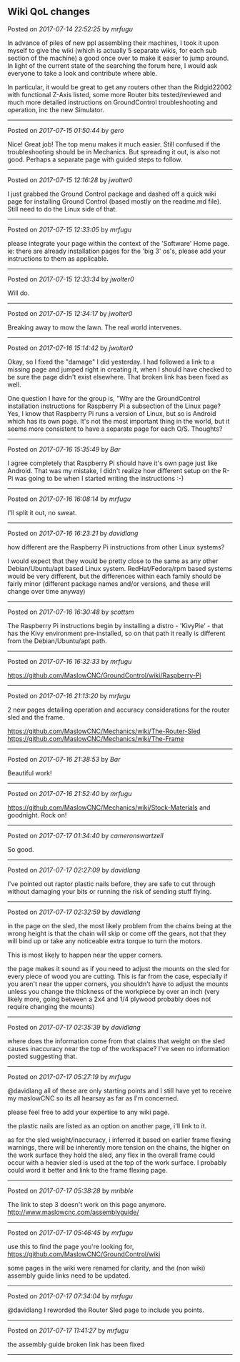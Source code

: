 ## Wiki QoL changes
Posted on *2017-07-14 22:52:25* by *mrfugu*

In advance of piles of new ppl assembling their machines, I took it upon myself to give the wiki (which is actually 5 separate wikis, for each sub section of the machine) a good once over to make it easier to jump around. In light of the current state of the searching the forum here, I would ask everyone to take a look and contribute where able.  

In particular, it would be great to get any routers other than the Ridgid22002 with functional Z-Axis listed, some more Router bits tested/reviewed and much more detailed instructions on GroundControl troubleshooting and operation, inc the new Simulator.

---

Posted on *2017-07-15 01:50:44* by *gero*

Nice! Great job! The top menu makes it much easier. Still confused if the  troubleshooting should be in Mechanics. But spreading it out, is also not good. Perhaps a separate page with guided steps to follow.

---

Posted on *2017-07-15 12:16:28* by *jwolter0*

I just grabbed the Ground Control package and dashed off a quick wiki page for installing Ground Control (based mostly on the readme.md file).  Still need to do the Linux side of that.

---

Posted on *2017-07-15 12:33:05* by *mrfugu*

please integrate your page within the context of the 'Software' Home page. ie: there are already installation pages for the 'big 3' os's, please add your instructions to them as applicable.

---

Posted on *2017-07-15 12:33:34* by *jwolter0*

Will do.

---

Posted on *2017-07-15 12:34:17* by *jwolter0*

Breaking away to mow the lawn.  The real world intervenes.

---

Posted on *2017-07-16 15:14:42* by *jwolter0*

Okay, so I fixed the "damage" I did yesterday.  I had followed a link to a missing page and jumped right in creating it, when I should have checked to be sure the page didn't exist elsewhere.  That broken link has been fixed as well.  

One question I have for the group is, "Why are the GroundControl installation instructions for Raspberry Pi a subsection of the Linux page?  Yes, I know that Raspberry Pi runs a version of Linux, but so is Android which has its own page.  It's not the most important thing in the world, but it seems more consistent to have a separate page for each O/S.  Thoughts?

---

Posted on *2017-07-16 15:35:49* by *Bar*

I agree completely that Raspberry Pi should have it's own page just like Android. That was my mistake, I didn't realize how different setup on the R-Pi was going to be when I started writing the instructions :-)

---

Posted on *2017-07-16 16:08:14* by *mrfugu*

I'll split it out, no sweat.

---

Posted on *2017-07-16 16:23:21* by *davidlang*

how different are the Raspberry Pi instructions from other Linux systems?
 
I would expect that they would be pretty close to the same as any other Debian/Ubuntu/apt based Linux system. RedHat/Fedora/rpm based systems would be very different, but the differences within each family should be fairly minor (different package names and/or versions, and these will change over time anyway)

---

Posted on *2017-07-16 16:30:48* by *scottsm*

The Raspberry Pi instructions begin by installing a distro - 'KivyPie' - that has the Kivy environment pre-installed, so on that path it really is different from the Debian/Ubuntu/apt path.

---

Posted on *2017-07-16 16:32:33* by *mrfugu*

https://github.com/MaslowCNC/GroundControl/wiki/Raspberry-Pi

---

Posted on *2017-07-16 21:13:20* by *mrfugu*

2 new pages detailing operation and accuracy considerations for the router sled and the frame. 

https://github.com/MaslowCNC/Mechanics/wiki/The-Router-Sled
https://github.com/MaslowCNC/Mechanics/wiki/The-Frame

---

Posted on *2017-07-16 21:38:53* by *Bar*

Beautiful work!

---

Posted on *2017-07-16 21:52:40* by *mrfugu*

https://github.com/MaslowCNC/Mechanics/wiki/Stock-Materials and goodnight. Rock on!

---

Posted on *2017-07-17 01:34:40* by *cameronswartzell*

So good.

---

Posted on *2017-07-17 02:27:09* by *davidlang*

I've pointed out raptor plastic nails before, they are safe to cut through without damaging your bits or running the risk of sending stuff flying.

---

Posted on *2017-07-17 02:32:59* by *davidlang*

in the page on the sled, the most likely problem from the chains being at the wrong height is that the chain will skip or come off the gears, not that they will bind up or take any noticeable extra torque to turn the motors.

This is most likely to happen near the upper corners.

the page makes it sound as if you need to adjust the mounts on the sled for every piece of wood you are cutting. This is far from the case, especially if you aren't near the upper corners, you shouldn't have to adjust the mounts unless you change the thickness of the workpiece by over an inch (very likely more, going between a 2x4 and 1/4 plywood probably does not require changing the mounts)

---

Posted on *2017-07-17 02:35:39* by *davidlang*

where does the information come from that claims that weight on the sled causes inaccuracy near the top of the workspace? I've seen no information posted suggesting that.

---

Posted on *2017-07-17 05:27:19* by *mrfugu*

@davidlang all of these are only starting points and I still have yet to receive my maslowCNC so its all hearsay as far as I'm concerned. 

 please feel free to add your expertise to any wiki page. 

the plastic nails are listed as an option on another page, i'll link to it. 

as for the sled weight/inaccuracy, i inferred it based on earlier frame flexing warnings, there will be inherently more tension on the chains, the higher on the work surface they hold the sled, any flex in the overall frame could occur with a heavier sled is used at the top of the work surface. I probably could word it better and link to the frame flexing page.

---

Posted on *2017-07-17 05:38:28* by *mribble*

The link to step 3 doesn't work on this page anymore.  http://www.maslowcnc.com/assemblyguide/

---

Posted on *2017-07-17 05:46:45* by *mrfugu*

use this to find the page you're looking for, https://github.com/MaslowCNC/GroundControl/wiki 

some pages in the wiki were renamed for clarity, and the (non wiki) assembly guide links need to be updated.

---

Posted on *2017-07-17 07:34:04* by *mrfugu*

@davidlang I reworded the Router Sled page to include you points.

---

Posted on *2017-07-17 11:41:27* by *mrfugu*

the assembly guide broken link has been fixed

---

